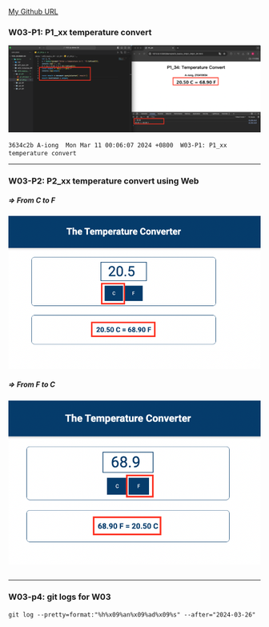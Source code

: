 [My Github URL](https://github.com/A-iong/1122-js-demo-34.git)

### W03-P1: P1_xx temperature convert

![](w03-p1.png)

```
3634c2b A-iong  Mon Mar 11 00:06:07 2024 +0800  W03-P1: P1_xx temperature convert
```

---

### W03-P2: P2_xx temperature convert using Web

##### => From C to F

![](w03-p2-1.png)

##### => From F to C

![](w03-p2-2.png)

```

```

---

### W03-p4: git logs for W03

```
git log --pretty=format:"%h%x09%an%x09%ad%x09%s" --after="2024-03-26"
```
